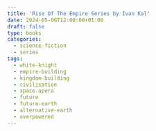 ```yaml
---
title: 'Rise Of The Empire Series by Ivan Kal'
date: 2024-05-06T12:00:00+01:00
draft: false
type: books
categories:
  - science-fiction
  - series
tags:
  - white-knight
  - empire-building
  - kingdom-building
  - civilisation
  - space-opera
  - future
  - future-earth
  - alternative-earth
  - overpowered
---
```

